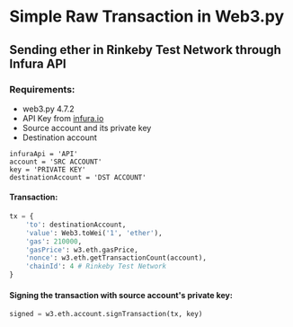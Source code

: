 # Simple Raw Transaction in Web3.py

## Sending ether in Rinkeby Test Network through Infura API

### Requirements:

- web3.py 4.7.2
- API Key from [infura.io](https://infura.io)
- Source account and its private key
- Destination account

```
infuraApi = 'API'
account = 'SRC ACCOUNT'
key = 'PRIVATE KEY'
destinationAccount = 'DST ACCOUNT'
```

#### Transaction:

```python
tx = {
    'to': destinationAccount,
    'value': Web3.toWei('1', 'ether'),
    'gas': 210000,
    'gasPrice': w3.eth.gasPrice,
    'nonce': w3.eth.getTransactionCount(account),
    'chainId': 4 # Rinkeby Test Network
}
```

#### Signing the transaction with source account's private key:

```python
signed = w3.eth.account.signTransaction(tx, key)
```
